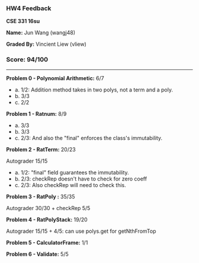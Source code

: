 ### HW4 Feedback

**CSE 331 16su**

**Name:** Jun Wang (wangj48)

**Graded By:** Vincient Liew (vliew)

### Score: 94/100
---

**Problem 0 - Polynomial Arithmetic:** 6/7

- a. 1/2: Addition method takes in two polys, not a term and a poly.
- b.  3/3
- c. 2/2

**Problem 1 - Ratnum:** 8/9

- a. 3/3
- b. 3/3
- c. 2/3: And also the "final" enforces the class's immutability.

**Problem 2 - RatTerm:** 20/23

Autograder 15/15

- a. 1/2: "final" field guarantees the immutability.
- b. 2/3: checkRep doesn't have to check for zero coeff
- c. 2/3: Also checkRep will need to check this.

**Problem 3 - RatPoly :** 35/35

Autograder 30/30 + checkRep 5/5

**Problem 4 - RatPolyStack:** 19/20

Autograder 15/15 + 4/5: can use polys.get for getNthFromTop

**Problem 5 - CalculatorFrame:** 1/1

**Problem 6 - Validate:** 5/5
